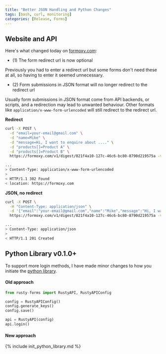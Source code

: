 ```yaml
---
title: "Better JSON Handling and Python Changes"
tags: [bash, curl, monitoring]
categories: [Release, Forms]
---
```


## Website and API

Here's what changed today on [formoxy.com](https://formoxy.com):

- (1) The form redirect url is now optional

Previously you had to enter a redirect url but some forms don't need these at all, so having to enter it seemed unnecessary.

- (2) Form submissions in JSON format will no longer redirect to the redirect url

Usually form submissions in JSON format come from API backends, or scripts, and a redirection may lead to unwanted behaviour. Other formats like `application/x-www-form-urlencoded` will still redirect to the redirect url.

**Redirect**

```bash
curl -X POST \
  -d "email=your-email@gmail.com" \
  -d "name=Mike" \
  -d "message=Hi, I want to enquire about ...." \
  -d "products[]=Product A" \
  -d "products[]=Product B" \
  https://formoxy.com/v1/digest/821f4a10-127c-46c6-bc80-8790d219575a -v

...
> Content-Type: application/x-www-form-urlencoded
>
< HTTP/1.1 302 Found
< location: https://formoxy.com
```

**JSON, no redirect**

```bash
curl -X POST \
  -H "Content-Type: application/json" \
  -d '{"email":"your-email@gmail.com","name":"Mike","message":"Hi, I want to enquire about ....","products":["Product A","Product B"]}' \
  https://formoxy.com/v1/digest/821f4a10-127c-46c6-bc80-8790d219575a -v

...
> Content-Type: application/json
>
< HTTP/1.1 201 Created
```

## Python Library v0.1.0+

To support more login methods, I have made minor changes to how you initiate the [python library](/posts/new-python-library/).

#### Old approach

```python
from rusty-forms import RustyAPI, RustyAPIConfig

config = RustyAPIConfig()
config.generate_keys()
config.save()

api = RustyAPI(config)
api.login()
```

#### New approach

{% include init_python_library.md %}
